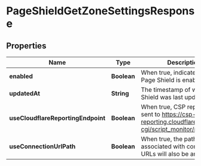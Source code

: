 

# PageShieldGetZoneSettingsResponse


## Properties

| Name | Type | Description | Notes |
|------------ | ------------- | ------------- | -------------|
|**enabled** | **Boolean** | When true, indicates that Page Shield is enabled. |  [optional] |
|**updatedAt** | **String** | The timestamp of when Page Shield was last updated. |  [optional] |
|**useCloudflareReportingEndpoint** | **Boolean** | When true, CSP reports will be sent to https://csp-reporting.cloudflare.com/cdn-cgi/script_monitor/report |  [optional] |
|**useConnectionUrlPath** | **Boolean** | When true, the paths associated with connections URLs will also be analyzed. |  [optional] |



